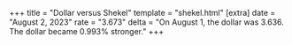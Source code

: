 +++
title = "Dollar versus Shekel"
template = "shekel.html"
[extra]
date = "August  2, 2023"
rate = "3.673"
delta = "On August  1, the dollar was 3.636. The dollar became 0.993% stronger."
+++
